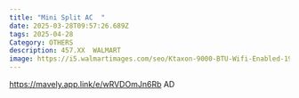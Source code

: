 ```yaml
---
title: "Mini Split AC  "
date: 2025-03-28T09:57:26.689Z
tags: 2025-04-28
Category: OTHERS
description: 457.XX  WALMART
image: https://i5.walmartimages.com/seo/Ktaxon-9000-BTU-Wifi-Enabled-19-Seer-Mini-Split-Air-Conditioner-Heater-AC-115V_9ddc0e16-e27f-42db-b396-cb7cdd694af8.5fd188946e082371fac9c7b54961b947.jpeg?odnHeight=2000&odnWidth=2000&odnBg=FFFFFF
---
```

https://mavely.app.link/e/wRVDOmJn6Rb   AD
